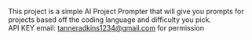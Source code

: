 This project is a simple AI Project Prompter that will give you prompts for projects based off the coding language and difficulty you pick.  
API KEY email: tanneradkins1234@gmail.com for permission
